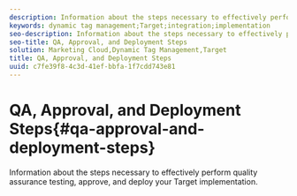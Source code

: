 ```yaml
---
description: Information about the steps necessary to effectively perform quality assurance testing, approve, and deploy your Target implementation.
keywords: dynamic tag management;Target;integration;implementation
seo-description: Information about the steps necessary to effectively perform quality assurance testing, approve, and deploy your Target implementation.
seo-title: QA, Approval, and Deployment Steps
solution: Marketing Cloud,Dynamic Tag Management,Target
title: QA, Approval, and Deployment Steps
uuid: c7fe39f8-4c3d-41ef-bbfa-1f7cdd743e81
---
```


# QA, Approval, and Deployment Steps{#qa-approval-and-deployment-steps}

Information about the steps necessary to effectively perform quality assurance testing, approve, and deploy your Target implementation.

